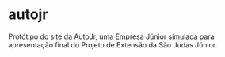 # autojr
Protótipo do site da AutoJr, uma Empresa Júnior simulada para apresentação final do Projeto de Extensão da São Judas Júnior.

